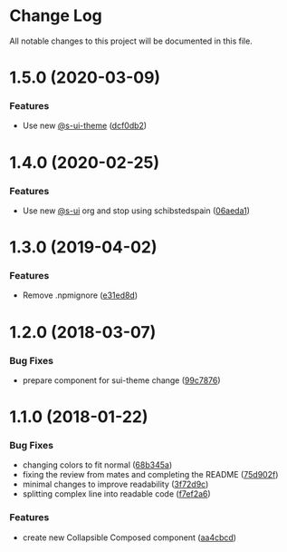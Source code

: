 # Change Log

All notable changes to this project will be documented in this file.

# 1.5.0 (2020-03-09)


### Features

* Use new [@s-ui-theme](https://github.com/s-ui-theme) ([dcf0db2](https://github.com/SUI-Components/schibsted-spain-components/commit/dcf0db2a00a997698c372d77105d985fac04fb26))



# 1.4.0 (2020-02-25)


### Features

* Use new [@s-ui](https://github.com/s-ui) org and stop using schibstedspain ([06aeda1](https://github.com/SUI-Components/schibsted-spain-components/commit/06aeda1bbdbf01f0423d78d8b7cb108b9b7850ef))



# 1.3.0 (2019-04-02)


### Features

* Remove .npmignore ([e31ed8d](https://github.com/SUI-Components/schibsted-spain-components/commit/e31ed8d38ae0c33bfc680ee3c8c4c8664dfd357e))



# 1.2.0 (2018-03-07)


### Bug Fixes

* prepare component for sui-theme change ([99c7876](https://github.com/SUI-Components/schibsted-spain-components/commit/99c787666d192c04647379e56b605e432a88c651))



# 1.1.0 (2018-01-22)


### Bug Fixes

* changing colors to fit normal ([68b345a](https://github.com/SUI-Components/schibsted-spain-components/commit/68b345ae391b151a3df8ae004eeda46042d425eb))
* fixing the review from mates and completing the README ([75d902f](https://github.com/SUI-Components/schibsted-spain-components/commit/75d902f7c704f9157a79d8d104f62f04c84acb40))
* minimal changes to improve readability ([3f72d9c](https://github.com/SUI-Components/schibsted-spain-components/commit/3f72d9cfc234a48734feac367d6ba80b181c8fc0))
* splitting complex line into readable code ([f7ef2a6](https://github.com/SUI-Components/schibsted-spain-components/commit/f7ef2a67a74b637d9d8d049b6a00699f77ee0261))


### Features

* create new Collapsible Composed component ([aa4cbcd](https://github.com/SUI-Components/schibsted-spain-components/commit/aa4cbcde2e618a951de5a48366293a10f67cf501))



